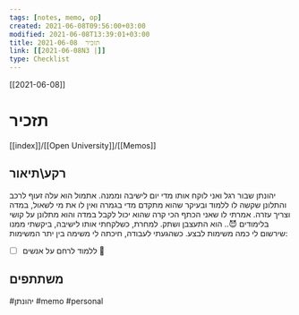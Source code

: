 ```yaml
---
tags: [notes, memo, op]
created: 2021-06-08T09:56:00+03:00
modified: 2021-06-08T13:39:01+03:00
title: תזכיר  2021-06-08
link: [[2021-06-08N3 |]]
type: Checklist
---
```


[[2021-06-08]]
# תזכיר 
[[index]]/[[Open University]]/[[Memos]]

## רקע\תיאור
יהונתן שבור רגל ואני לוקח אותו מדי יום לישיבה וממנה.
אתמול הוא עלה זעוף לרכב והתלונן שקשה לו ללמוד ובעיקר שהוא מתקדם מדי בגמרה ואין לו את מי 
 לשאול, במדה וצריך עזרה.
 אמרתי לו שאני הכתף הכי קרה שהוא יכול לקבל במדה והוא מתלונן על קושי בלימודים 😈..
 הוא התעצבן ושתק.
 למחרת, כשלקחתי אותו לישיבה, ביקשתי ממנו שירשום לי כמה משימות לבצע.
 כשהגעתי לעבודה, חיכתה לי משימה בין יתר המשימות:
 - [ ] ללמוד לרחם על אנשים
🤭 
## משתתפים

#יהונתן
#memo 
#personal 
